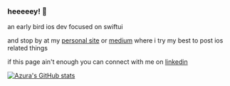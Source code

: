 ### heeeeey! 👋

an early bird ios dev focused on swiftui

and stop by at my [personal site](https://azura.dev/) or [medium](https://azurast.medium.com) where i try my best to post ios related things

if this page ain't enough you can connect with me on [linkedin](https://www.linkedin.com/in/azurast/) 


[![Azura's GitHub stats](https://github-readme-stats.vercel.app/api?username=azurast&show_icons=true)](https://github.com/anuraghazra/github-readme-stats)
